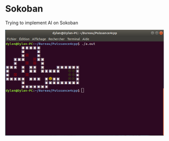# Sokoban
Trying to implement AI on Sokoban

![name-of-you-image](https://github.com/dylink/Sokoban/blob/master/Sokoban.png?raw=true)
